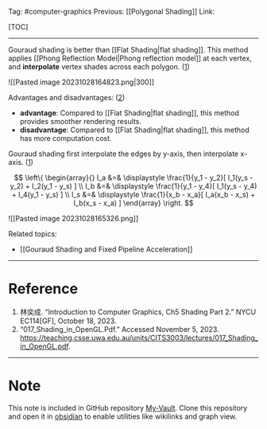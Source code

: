 Tag: #computer-graphics 
Previous: [[Polygonal Shading]]
Link: 

[TOC]

---

Gouraud shading is better than [[Flat Shading|flat shading]]. This method applies [[Phong Reflection Model|Phong reflection model]] at each vertex, and **interpolate** vertex shades across each polygon. (<u>1</u>)

![[Pasted image 20231028164823.png|300]]

Advantages and disadvantages: (<u>2</u>)

- **advantage**: Compared to [[Flat Shading|flat shading]], this method provides smoother rendering results.
- **disadvantage**: Compared to [[Flat Shading|flat shading]], this method has more computation cost.

Gouraud shading first interpolate the edges by y-axis, then interpolate x-axis. (<u>1</u>)

$$
\left\{
	\begin{array}{}
		I_a &=& 
		\displaystyle
		\frac{1}{y_1 - y_2}[
			I_1(y_s - y_2) +
			I_2(y_1 - y_s)
		] \\
		I_b &=&
		\displaystyle
		\frac{1}{y_1 - y_4}[
			I_1(y_s - y_4) +
			I_4(y_1 - y_s)
		] \\
		I_s &=&
		\displaystyle
		\frac{1}{x_b - x_a}[
			I_a(x_b - x_s) + I_b(x_s - x_a)
		]
	\end{array}
\right.
$$

![[Pasted image 20231028165326.png]]

Related topics:

- [[Gouraud Shading and Fixed Pipeline Acceleration]]

---

# Reference

1. 林奕成. “Introduction to Computer Graphics, Ch5 Shading Part 2.” NYCU EC114[GF], October 18, 2023.
2. “017_Shading_in_OpenGL.Pdf.” Accessed November 5, 2023. https://teaching.csse.uwa.edu.au/units/CITS3003/lectures/017_Shading_in_OpenGL.pdf.

---

# Note

This note is included in GitHub repository [My-Vault](https://github.com/LittleD3092/My-Vault.git). Clone this repository and open it in [obsidian](https://obsidian.md/) to enable utilities like wikilinks and graph view.